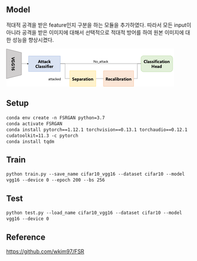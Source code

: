 ## Model

적대적 공격을 받은 feature인지 구분을 하는 모듈을 추가하였다.
따라서 모든 input이 아니라 공격을 받은 이미지에 대해서 선택적으로 적대적 방어를 하여 원본 이미지에 대한 성능을 향상시켰다.

![MODEL_FIGURE](/figures/figure.png "framework")

## Setup

```
conda env create -n FSRGAN python=3.7
conda activate FSRGAN
conda install pytorch==1.12.1 torchvision==0.13.1 torchaudio==0.12.1 cudatoolkit=11.3 -c pytorch
conda install tqdm
```

## Train

```
python train.py --save_name cifar10_vgg16 --dataset cifar10 --model vgg16 --device 0 --epoch 200 --bs 256
```

## Test

```
python test.py --load_name cifar10_vgg16 --dataset cifar10 --model vgg16 --device 0
```

## Reference

https://github.com/wkim97/FSR
